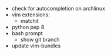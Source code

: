 * check for autocompletion on archlinux
* vim extensions:
  * matchit
* python pep 8
* bash prompt
  * show git branch
* update vim-bundles

